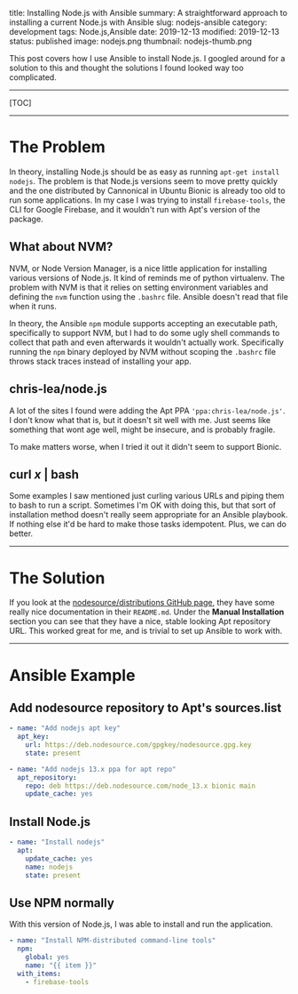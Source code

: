 title: Installing Node.js with Ansible
summary: A straightforward approach to installing a current Node.js with Ansible
slug: nodejs-ansible
category: development
tags: Node.js,Ansible
date: 2019-12-13
modified: 2019-12-13
status: published
image: nodejs.png
thumbnail: nodejs-thumb.png


This post covers how I use Ansible to install Node.js. I googled around for a
solution to this and thought the solutions I found looked way too complicated.

---

[TOC]

---


# The Problem

In theory, installing Node.js should be as easy as running
 `apt-get install nodejs`. The problem is that Node.js versions seem to move
pretty quickly and the one distributed by Cannonical in Ubuntu Bionic is
already too old to run some applications. In my case I was trying to install
`firebase-tools`, the CLI for Google Firebase, and it wouldn't run with Apt's
version of the package.


## What about NVM?

NVM, or Node Version Manager, is a nice little application for installing
various versions of Node.js. It kind of reminds me of python virtualenv.
The problem with NVM is that it relies on setting environment variables and
defining the `nvm` function using the `.bashrc` file. Ansible doesn't read
that file when it runs.

In theory, the Ansible `npm` module supports accepting an executable path,
specifically to support NVM, but I had to do some ugly shell commands to
collect that path and even afterwards it wouldn't actually work. Specifically
running the `npm` binary deployed by NVM without scoping the `.bashrc` file
throws stack traces instead of installing your app.


## chris-lea/node.js

A lot of the sites I found were adding the Apt PPA `'ppa:chris-lea/node.js'`.
I don't know what that is, but it doesn't sit well with me. Just seems like
something that wont age well, might be insecure, and is probably fragile.

To make matters worse, when I tried it out it didn't seem to support Bionic.


## curl *x* | bash

Some examples I saw mentioned just curling various URLs and piping them to bash
to run a script.
Sometimes I'm OK with doing this, but that sort of installation method doesn't
really seem appropriate for an Ansible playbook. If nothing else it'd be hard
to make those tasks idempotent. Plus, we can do better.


---


# The Solution

If you look at the [nodesource/distributions GitHub page](https://github.com/nodesource/distributions),
they have some really nice documentation in their `README.md`. Under the
**Manual Installation** section you can see that they have a nice, stable
looking Apt repository URL. This worked great for me, and is trivial to
set up Ansible to work with.


---


# Ansible Example

## Add nodesource repository to Apt's sources.list

```yaml
- name: "Add nodejs apt key"
  apt_key:
    url: https://deb.nodesource.com/gpgkey/nodesource.gpg.key
    state: present

- name: "Add nodejs 13.x ppa for apt repo"
  apt_repository:
    repo: deb https://deb.nodesource.com/node_13.x bionic main
    update_cache: yes
```

## Install Node.js

```yaml
- name: "Install nodejs"
  apt:
    update_cache: yes
    name: nodejs
    state: present
```

## Use NPM normally

With this version of Node.js, I was able to install and run the application.

```yaml
- name: "Install NPM-distributed command-line tools"
  npm:
    global: yes
    name: "{{ item }}"
  with_items:
    - firebase-tools
```
